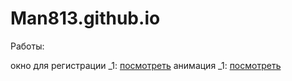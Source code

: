 # Man813.github.io
Работы:

окно для регистрации _1: [посмотреть](https://man813.github.io/(6)wind_register/src/index.html "окно для регистрации")
анимация _1: [посмотреть](Man813.github.io/transitions/src/ "анимация от действий")
